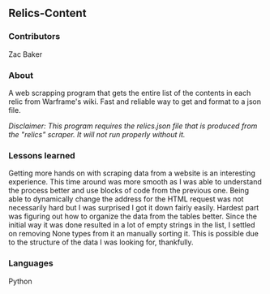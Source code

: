 ## <Scraping> Relics-Content
### Contributors
Zac Baker

### About
A web scrapping program that gets the entire list of the contents in each relic from Warframe's wiki. Fast and reliable way to get and format to a json file.

*Disclaimer: This program requires the relics.json file that is produced from the "relics" scraper. It will not run properly without it.*

### Lessons learned
Getting more hands on with scraping data from a website is an interesting experience. This time around was more smooth as I was able to understand the process better and use blocks of code from the previous one. Being able to dynamically change the address for the HTML request was not necessarily hard but I was surprised I got it down fairly easily. Hardest part was figuring out how to organize the data from the tables better. Since the initial way it was done resulted in a lot of empty strings in the list, I settled on removing None types from it an manually sorting it. This is possible due to the structure of the data I was looking for, thankfully.

### Languages
Python